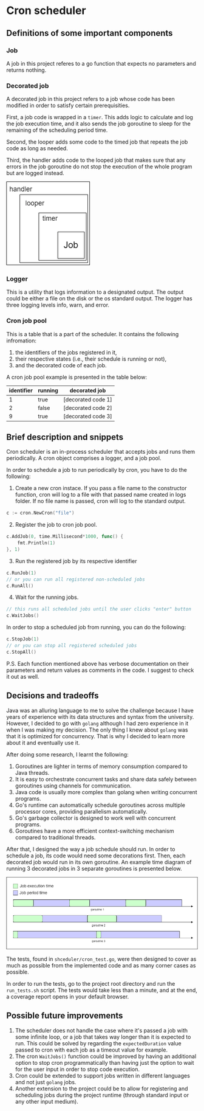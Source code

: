 # Cron scheduler

## Definitions of some important components

### Job
A job in this project referes to a go function that expects no parameters and returns nothing.

### Decorated job
A decorated job in this project refers to a job whose code has been modified in order to satisfy certain prerequisities. 

First, a job code is wrapped in a `timer`. This adds logic to calculate and log the job execution time, and it also sends the job goroutine to sleep for the remaining of the scheduling period time.

Second, the looper adds some code to the timed job that repeats the job code as long as needed.

Third, the handler adds code to the looped job that makes sure that any errors in the job goroutine do not stop the execution of the whole program but are logged instead.

![Decorated job visualized](<images/decorated_job.png>)

### Logger
This is a utility that logs information to a designated output. The output could be either a file on the disk or the os standard output. The logger has three logging levels info, warn, and error.

### Cron job pool
This is a table that is a part of the scheduler. It contains the following infromation:
1. the identifiers of the jobs registered in it, 
2. their respective states (i.e., their schedule is running or not), 
3. and the decorated code of each job. 

A cron job pool example is presented in the table below:

| identifier | running | decorated job      |
|------------|---------|--------------------|
| 1          | true    | [decorated code 1] |
| 2          | false   | [decorated code 2] |
| 9          | true    | [decorated code 3] |

## Brief description and snippets

Cron scheduler is an in-process scheduler that accepts jobs and runs them periodically. A cron object comprises a logger, and a job pool.

In order to schedule a job to run periodically by cron, you have to do the following:

1. Create a new cron instace. If you pass a file name to the constructor function, cron will log to a file with that passed name created in logs folder. If no file name is passed, cron will log to the standard output.
```go
c := cron.NewCron("file")
```

2. Register the job to cron job pool.
```go
c.AddJob(0, time.Millisecond*1000, func() {
    fmt.Println(1)
}, 1)
```
3. Run the registered job by its respective identifier
```go
c.RunJob(1)
// or you can run all registered non-scheduled jobs
c.RunAll()
```
4. Wait for the running jobs.
```go
// this runs all scheduled jobs until the user clicks "enter" button
c.WaitJobs()
```

In order to stop a scheduled job from running, you can do the following:
```go
c.StopJob(1)
// or you can stop all registered scheduled jobs
c.StopAll()
```

P.S. Each function mentioned above has verbose documentation on their parameters and return values as comments in the code. I suggest to check it out as well.

## Decisions and tradeoffs
Java was an alluring language to me to solve the challenge because I have years of experience with its data structures and syntax from the university. However, I decided to go with `golang` although I had zero experience in it when I was making my decision. The only thing I knew about `golang` was that it is optimized for concurrency. That is why I decided to learn more about it and eventually use it.

After doing some research, I learnt the following:
1. Goroutines are lighter in terms of memory consumption compared to Java threads.
2. It is easy to orchestrate concurrent tasks and share data safely between goroutines using channels for communication.
3. Java code is usually more complex than golang when writing concurrent programs.
4. Go's runtime can automatically schedule goroutines across multiple processor cores, providing parallelism automatically.
5. Go's garbage collector is designed to work well with concurrent programs.
6. Goroutines have a more efficient context-switching mechanism compared to traditional threads.

After that, I designed the way a job schedule should run. In order to schedule a job, its code would need some decorations first. Then, each decorated job would run in its own goroutine. An example time diagram of running 3 decorated jobs in 3 separate goroutines is presented below.

![Job schedule](images/goroutines.png)

The tests, found in `shceduler/cron_test.go`, were then designed to cover as much as possible from the implemented code and as many corner cases as possible. 

In order to run the tests, go to the project root directory and run the `run_tests.sh` script. The tests would take less than a minute, and at the end, a coverage report opens in your default browser.

## Possible future improvements
1. The scheduler does not handle the case where it's passed a job with some infinite loop, or a job that takes way longer than it is expected to run. This could be solved by regarding the `expectedDuration` value passed to cron with each job as a timeout value for example.
2. The cron `WaitJobs()` function could be improved by having an additional option to stop cron programmatically than having just the option to wait for the user input in order to stop code execution.
3. Cron could be extended to support jobs written in different languages and not just `golang` jobs.
4. Another extension to the project could be to allow for registering and scheduling jobs during the project runtime (through standard input or any other input medium).